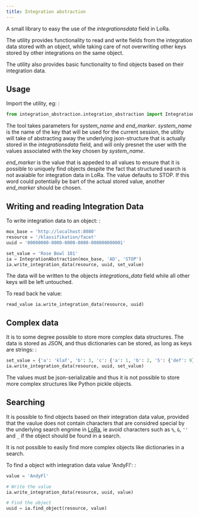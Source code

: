 ```yaml
---
title: Integration abstraction
---
```


A small library to easy the use of the *integrationsdata*
field in LoRa.

The utility provides functionality to read and write fields from the
integration data stored with an object, while taking care of not
overwriting other keys stored by other integrations on the same object.

The utility also provides basic functionality to find objects based on
their integration data.

## Usage

Import the utility, eg: :

``` python
from integration_abstraction.integration_abstraction import IntegrationAbstraction
```

The tool takes parameters for *system_name* and
*end_marker*. *system_name* is the name of the
key that will be used for the current session, the utility will take of
abstracting away the underlying json-structure that is actually stored
in the *integrationsdata* field, and will only presnet the
user with the values associated with the key chosen by
*system_name*.

*end_marker* is the value that is appeded to all values to
ensure that it is possible to uniquely find objects despite the fact
that structured search is not avaiable for integration data in LoRa. The
value defaults to STOP. If this word could potentially be bart of the
actual stored value, another *end_marker* should be chosen.

## Writing and reading Integration Data

To write integration data to an object: :

``` python
mox_base = 'http://localhost:8080'
resource = '/klassifikation/facet'
uuid = '00000000-0000-0000-0000-000000000001'

set_value = 'Rose Bowl 101'
ia = IntegrationAbstraction(mox_base, 'AD', 'STOP')
ia.write_integration_data(resource, uuid, set_value)
```

The data will be written to the objects *integrations_data*
field while all other keys will be left untouched.

To read back he value:

``` 
read_value ia.write_integration_data(resource, uuid)
```

## Complex data

It is to some degree possible to store more complex data structures. The
data is stored as JSON, and thus dictionaries can be stored, as long as
keys are strings: :

```python
set_value = {'a': 'klaf', 'b': 3, 'c': {'a': 1, 'b': 2, '5': {'def': 9}}}
ia.write_integration_data(resource, uuid, set_value)
```

The values must be json-serializable and thus it is not possible to
store more complex structures like Python pickle objects.

## Searching

It is possible to find objects based on their integration data value,
provided that the vaulue does not contain characters that are considred
special by the underlying search engnine in 
[LoRa](https://github.com/magenta-aps/mox/blob/95adfd192a729d6a82b08b2188dbda77522b881b/doc/dev/wildcards.rst),
ie avoid characters such as `%`, `&`, `''` and `_` if the object
should be found in a search.

It is not possible to easily find more complex objects like dictionaries
in a search.

To find a object with integration data value 'AndyFl': :

``` python
value = 'AndyFl'

# Write the value
ia.write_integration_data(resource, uuid, value)

# Find the object
uuid = ia.find_object(resource, value)
```